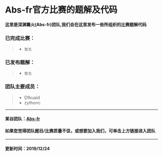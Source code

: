 # Abs-fr官方比赛的题解及代码
#### 这里是深渊篝火(Abs-fr)团队,我们会在这里发布一些所组织的比赛题解代码
### 已完成比赛：
> - ```暂无```
### 已发布题解：
> - ```暂无```
### 团队主要成员：
> - Dfkuaid
> - zythonc

---
#### 某谷团队：[Abs-fr](https://www.luogu.com.cn/team/23474)
#### 如果您觉得团队题目/比赛质量不佳，或想要加入我们，可单击上方链接进入团队
---
#### 更新时间：2019/12/24
